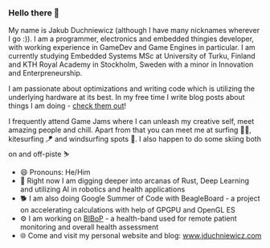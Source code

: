 ### Hello there 👋

My name is Jakub Duchniewicz (although I have many nicknames wherever I go :)). I am a programmer, electronics and embedded thingies developer, with working experience in GameDev and Game Engines in particular. I am currently studying Embedded Systems MSc at University of Turku, Finland and KTH Royal Academy in Stockholm, Sweden with a minor in Innovation and Enterpreneurship. 

I am passionate about optimizations and writing code which is utilizing the underlying hardware at its best. In my free time I write blog posts about things I am doing - [check them out](https://jduchniewicz.com/posts/)!

I frequently attend Game Jams where I can unleash my creative self, meet amazing people and chill. Apart from that you can meet me at surfing 🏄‍♂️, kitesurfing 🪁 and windsurfing spots 🤙. I also happen to do some skiing both on and off-piste ⛷️

- 😄 Pronouns: He/Him
- 🌱 Right now I am digging deeper into arcanas of Rust, Deep Learning and utilizing AI in robotics and health applications
- 🐕 I am also doing Google Summer of Code with BeagleBoard - a project on accelerating calculations with help of GPGPU and OpenGL ES
- ⚙️ I am working on [BIBoP](https://github.com/JDuchniewicz/BIBoP) - a health-band used for remote patient monitoring and overall health assessment
- 🌐 Come and visit my personal website and blog: www.jduchniewicz.com
